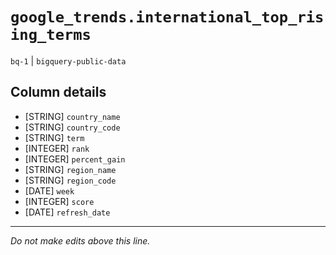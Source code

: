 # `google_trends.international_top_rising_terms`
`bq-1` | `bigquery-public-data`

## Column details
* [STRING]    `country_name`
* [STRING]    `country_code`
* [STRING]    `term`
* [INTEGER]   `rank`
* [INTEGER]   `percent_gain`
* [STRING]    `region_name`
* [STRING]    `region_code`
* [DATE]      `week`
* [INTEGER]   `score`
* [DATE]      `refresh_date`

-------------------------------------------------------------------------------
*Do not make edits above this line.*
